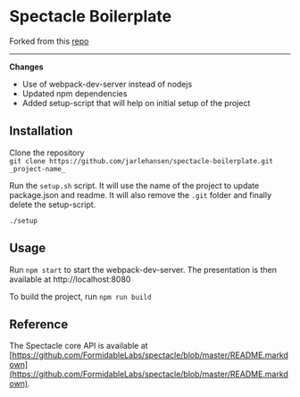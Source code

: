 # Spectacle Boilerplate

Forked from this [repo](https://github.com/FormidableLabs/spectacle-boilerplate)  

---

__Changes__
* Use of webpack-dev-server instead of nodejs
* Updated npm dependencies
* Added setup-script that will help on initial setup of the project

## Installation
Clone the repository  
`git clone https://github.com/jarlehansen/spectacle-boilerplate.git _project-name_`

Run the `setup.sh` script. It will use the name of the project to update package.json and readme.
It will also remove the `.git` folder and finally delete the setup-script.
```
./setup
```

## Usage

Run `npm start` to start the webpack-dev-server.
The presentation is then available at http://localhost:8080

To build the project, run `npm run build`

## Reference

The Spectacle core API is available at [https://github.com/FormidableLabs/spectacle/blob/master/README.markdown](https://github.com/FormidableLabs/spectacle/blob/master/README.markdown).
